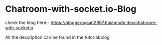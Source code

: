 # Chatroom-with-socket.io-Blog
check the blog here:- https://bloggerayaan2907.hashnode.dev/chatroom-with-socketio

All the description can be found in the tutorial/blog